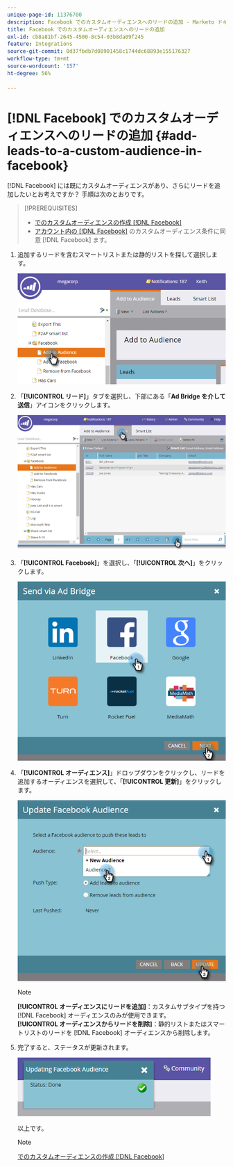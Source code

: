 ```yaml
---
unique-page-id: 11376700
description: Facebook でのカスタムオーディエンスへのリードの追加 - Marketo ドキュメント - 製品ドキュメント
title: Facebook でのカスタムオーディエンスへのリードの追加
exl-id: cb8a81bf-2645-4500-8c54-03b8da09f245
feature: Integrations
source-git-commit: 0d37fbdb7d08901458c1744dc68893e155176327
workflow-type: tm+mt
source-wordcount: '157'
ht-degree: 56%

---
```


# [!DNL Facebook] でのカスタムオーディエンスへのリードの追加 {#add-leads-to-a-custom-audience-in-facebook}

[!DNL Facebook] には既にカスタムオーディエンスがあり、さらにリードを追加したいとお考えですか？ 手順は次のとおりです。

>[!PREREQUISITES]
>
>* [ でのカスタムオーディエンスの作成  [!DNL Facebook]](/help/marketo/product-docs/demand-generation/facebook/create-a-custom-audience-in-facebook.md)
>* [ アカウント内の  [!DNL Facebook]](https://www.facebook.com/ads/manage/customaudiences/tos.php) のカスタムオーディエンス条件に同意 [!DNL Facebook] ます。
>

1. 追加するリードを含むスマートリストまたは静的リストを探して選択します。

   ![](assets/one.png)

1. 「**[!UICONTROL リード]**」タブを選択し、下部にある「**Ad Bridge を介して送信**」アイコンをクリックします。

   ![](assets/two-1.png)

1. 「**[!UICONTROL Facebook]**」を選択し、「**[!UICONTROL 次へ]**」をクリックします。

   ![](assets/three.png)

1. 「**[!UICONTROL オーディエンス]**」ドロップダウンをクリックし、リードを追加するオーディエンスを選択して、「**[!UICONTROL 更新]**」をクリックします。

   ![](assets/4.png)

   >[!NOTE]
   >
   >**[!UICONTROL オーディエンスにリードを追加]**：カスタムサブタイプを持つ [!DNL Facebook] オーディエンスのみが使用できます。\
   >**[!UICONTROL オーディエンスからリードを削除]**：静的リストまたはスマートリストのリードを [!DNL Facebook] オーディエンスから削除します。

1. 完了すると、ステータスが更新されます。

   ![](assets/five-1.png)

   以上です。

   >[!NOTE]
   >
   >[ でのカスタムオーディエンスの作成  [!DNL Facebook]](/help/marketo/product-docs/demand-generation/facebook/create-a-custom-audience-in-facebook.md)
